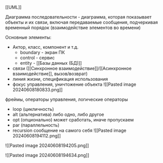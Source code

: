 
[[UML]]

Диаграмма последовательности - диаграмма, которая показывает объекты и их связи, включая передаваемые сообщения, подчеркивая временный порядок (взаимодействие элементов во времени)

Основные элементы:
- Актор, класс, компонент и т.д.
	- boundary - экран ПК
	- control - сервис
	- entity - [[Базы данных (БД)]]
- связи ([[Синхронное взаимодействие]]/[[Асинхронное взаимодействие]], вызов/возврат)
- линия жизни, спецификация использования
- фокус управления, уничтожение объекта 
![[Pasted image 20240608180833.png]]

фреймы, операторы управления, логические операторы
- loop (цикличность)
- alt (альтернатива) либо одно, либо другое
- opt (опционально) может сработать, иначе пропускаем
- par (параллельность)
- recursion сообщение на самого себя
![[Pasted image 20240608194112.png]]

![[Pasted image 20240608194205.png]]

![[Pasted image 20240608194634.png]]